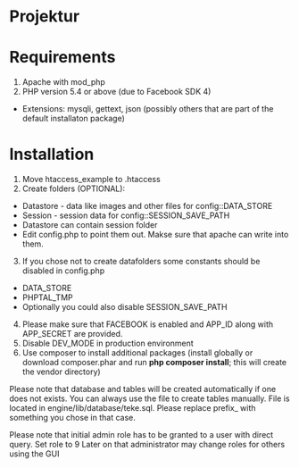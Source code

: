 Projektur
=========

Requirements
============

1. Apache with mod_php
2. PHP version 5.4 or above (due to Facebook SDK 4)
 * Extensions: mysqli, gettext, json (possibly others that are part of the default installaton package)

Installation
============
1. Move htaccess_example to .htaccess
2. Create folders (OPTIONAL):
 * Datastore - data like images and other files for config::DATA_STORE
 * Session - session data for config::SESSION_SAVE_PATH
 * Datastore can contain session folder
 * Edit config.php to point them out. Makse sure that apache can write into them. 
3. If you chose not to create datafolders some constants should be disabled in config.php
 * DATA_STORE
 * PHPTAL_TMP
 * Optionally you could also disable SESSION_SAVE_PATH
4. Please make sure that FACEBOOK is enabled and APP_ID along with APP_SECRET are provided.
5. Disable DEV_MODE in production environment
6. Use composer to install additional packages (install globally or download composer.phar and run **php composer install**; this will create the vendor directory)

Please note that database and tables will be created automatically if one does not exists.
You can always use the file to create tables manually.
File is located in engine/lib/database/teke.sql.
Please replace prefix_ with something you chose in that case.

Please note that initial admin role has to be granted to a user with direct query.
Set role to 9
Later on that administrator may change roles for others using the GUI

